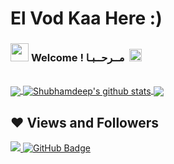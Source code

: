 # El Vod Kaa Here :)&nbsp;

### <img src="https://i.imgur.com/YLkhMg5.gif" width="29px" style= "font-family: Tajawal"> **Welcome ! مــرحــبـا** &nbsp;<img src="https://i.imgur.com/f6oinNi.gif" width="20px">


<br>

<a href="https://github.com/elvodkaa">
  <img align="center" src="https://github-readme-stats.vercel.app/api/top-langs/?username=elvodkaa&theme=dark&hide_langs_below=1" />
</a>

<a href="https://github.com/elvodkaa">
 <img align="center" src="https://github-readme-stats.vercel.app/api?username=elvodkaa&show_icons=true&theme=dark&line_height=27" alt="Shubhamdeep's github stats"/>
</a>


<a href="https://github.com/elvodkaa/elvodkaa">
  <img align="center" src="https://github-readme-stats.vercel.app/api/pin/?username=elvodkaa&repo=elvodkaa&theme=dark" />
</a>

## ❤ Views and Followers
<a href="https://github.com/Meghna-DAS/github-profile-views-counter">
    <img src="https://komarev.com/ghpvc/?username=elvodkaa">
</a>
<a href="https://github.com/elvodkaa?tab=followers"><img src="https://img.shields.io/github/followers/elvodkaa?label=Followers&style=social" alt="GitHub Badge"></a>

